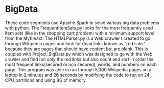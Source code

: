 # BigData

These code segments use Apache Spark to solve various big data problems with python. The FrequentItemSets.py looks for the most frequently used item sets (like in the shopping cart problem) with a minimum support level from the Myfile.txt. The HTMLParser.py is a Web crawler I created to go through Wikipedia pages and look for dead links known as "red links" because they are pages that should have content but are blank. This is coupled with Project_BigData.py which was designed to go with the Web crawler and find not only the red links but also count and sort in order the most frequent links(secured or non secured), words, and numbers on each page. This program was able to run through 5,000 Wikipedia pages on a laptop in 2 minutes and 26 seconds by modifying the code to run on 24 CPU partitions and using 8G of memory.
